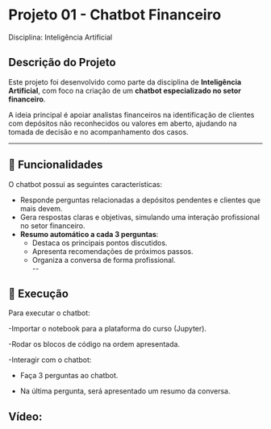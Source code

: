 # Projeto 01 - Chatbot Financeiro  
Disciplina: Inteligência Artificial  

## Descrição do Projeto  
Este projeto foi desenvolvido como parte da disciplina de **Inteligência Artificial**, com foco na criação de um **chatbot especializado no setor financeiro**.  

A ideia principal é apoiar analistas financeiros na identificação de clientes com depósitos não reconhecidos ou valores em aberto, ajudando na tomada de decisão e no acompanhamento dos casos.  

---

## 🎯 Funcionalidades  
O chatbot possui as seguintes características:  

- Responde perguntas relacionadas a depósitos pendentes e clientes que mais devem.  
- Gera respostas claras e objetivas, simulando uma interação profissional no setor financeiro.  
- **Resumo automático a cada 3 perguntas**:  
  - Destaca os principais pontos discutidos.  
  - Apresenta recomendações de próximos passos.  
  - Organiza a conversa de forma profissional.  
--

## 📌 Execução 
Para executar o chatbot:

-Importar o notebook para a plataforma do curso (Jupyter).

-Rodar os blocos de código na ordem apresentada.

-Interagir com o chatbot:

- Faça 3 perguntas ao chatbot.

- Na última pergunta, será apresentado um resumo da conversa.

Vídeo:
---
